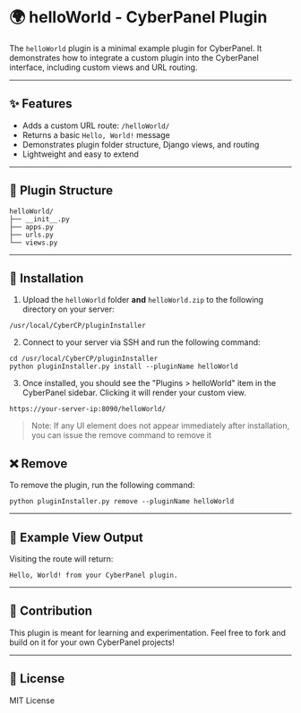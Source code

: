 # 🌍 helloWorld - CyberPanel Plugin

The `helloWorld` plugin is a minimal example plugin for CyberPanel. It demonstrates how to integrate a custom plugin into the CyberPanel interface, including custom views and URL routing.

---

## ✨ Features

- Adds a custom URL route: `/helloWorld/`
- Returns a basic `Hello, World!` message
- Demonstrates plugin folder structure, Django views, and routing
- Lightweight and easy to extend

---

## 📁 Plugin Structure

```
helloWorld/
├── __init__.py
├── apps.py
├── urls.py
└── views.py
```

---

## 🚀 Installation

1. Upload the `helloWorld` folder **and** `helloWorld.zip` to the following directory on your server:

```
/usr/local/CyberCP/pluginInstaller
```

2. Connect to your server via SSH and run the following command:

```
cd /usr/local/CyberCP/pluginInstaller
python pluginInstaller.py install --pluginName helloWorld
```

3. Once installed, you should see the "Plugins > helloWorld" item in the CyberPanel sidebar. Clicking it will render your custom view.


```
https://your-server-ip:8090/helloWorld/
```


> Note: If any UI element does not appear immediately after installation, you can issue the remove command to remove it

## ❌ Remove

To remove the plugin, run the following command:

```
python pluginInstaller.py remove --pluginName helloWorld
```

---


## 🧪 Example View Output

Visiting the route will return:

```
Hello, World! from your CyberPanel plugin.
```

---

## 🤝 Contribution

This plugin is meant for learning and experimentation. Feel free to fork and build on it for your own CyberPanel projects!


---

## 📄 License

MIT License

